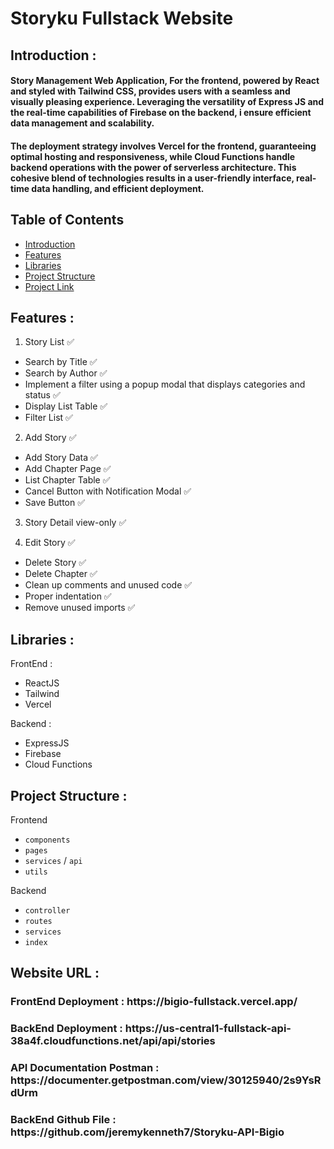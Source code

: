 # Storyku Fullstack Website

## <a name="introduction"></a> Introduction :
<h4>Story Management Web Application, For the frontend, powered by React and styled with Tailwind CSS, provides users with a seamless and visually pleasing experience. Leveraging the versatility of Express JS and the real-time capabilities of Firebase on the backend, i ensure efficient data management and scalability.</h1>
<h4>The deployment strategy involves Vercel for the frontend, guaranteeing optimal hosting and responsiveness, while Cloud Functions handle backend operations with the power of serverless architecture. This cohesive blend of technologies results in a user-friendly interface, real-time data handling, and efficient deployment. 
  
## Table of Contents</h4>

- [Introduction](#introduction)
- [Features](#features)
- [Libraries](#libraries)
- [Project Structure](#project-structures)
- [Project Link](#web-link)

## <a name="features"></a> Features :
1. Story List ✅ 
  - Search by Title ✅
  - Search by Author ✅
  - Implement a filter using a popup modal that displays categories and status ✅
  - Display List Table ✅
  - Filter List ✅

    
2. Add Story ✅
  - Add Story Data ✅
  - Add Chapter Page ✅
  - List Chapter Table ✅
  - Cancel Button with Notification Modal ✅
  - Save Button ✅

    
3. Story Detail view-only ✅

   
4. Edit Story ✅
  - Delete Story ✅
  - Delete Chapter ✅
- Clean up comments and unused code ✅
- Proper indentation ✅
- Remove unused imports ✅


## <a name="libraries"></a> Libraries :

 FrontEnd : 
- ReactJS
- Tailwind
- Vercel

 Backend : 
- ExpressJS 
- Firebase
- Cloud Functions


## <a name="project-structures"></a> Project Structure :
Frontend
* `components`
* `pages`
* `services` / `api` 
* `utils`

Backend
* `controller`
* `routes`
* `services` 
* `index`
  
## <a name="web-link"></a> Website URL :
<h3>FrontEnd Deployment : https://bigio-fullstack.vercel.app/ </h3>
<h3>BackEnd Deployment : https://us-central1-fullstack-api-38a4f.cloudfunctions.net/api/api/stories </h3>
<h3>API Documentation Postman : https://documenter.getpostman.com/view/30125940/2s9YsRdUrm </h3>
<h3>BackEnd Github File : https://github.com/jeremykenneth7/Storyku-API-Bigio </h3>


